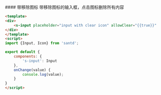 <text lang="cn">
#### 带移除图标
带移除图标的输入框，点击图标删除所有内容
</text>

```html
<template>
<div>
    <s-input placeholder="input with clear icon" allowClear="{{true}}" on-change="onChange"/>
</div>
</template>
<script>
import {Input, Icon} from 'santd';

export default {
    components: {
        's-input': Input
    },
    onChange(value) {
        console.log(value);
    }
}
</script>
```
